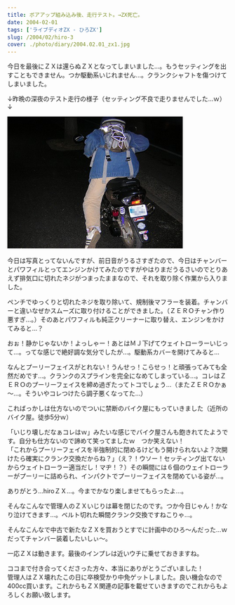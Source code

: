 ```yaml
---
title: ボアアップ組み込み後、走行テスト。→ZX死亡。
date: 2004-02-01
tags: ['ライブディオZX - ひろZX']
slug: /2004/02/hiro-3
cover: ./photo/diary/2004.02.01_zx1.jpg
---
```



<p class="sentence">今日を最後にＺＸは還らぬＺＸとなってしまいました...。もうセッティングを出すこともできません。つか駆動系いじれません...。クランクシャフトを傷つけてしまいました。</p>
<p class="sentence spacing10">↓昨晩の深夜のテスト走行の様子（セッティング不良で走りませんでした...ｗ）↓ </p>
<div class="center spacing"><img class="img-fluid" src="./photo/diary/2004.02.01_zx1.jpg" alt=""></div>
<p class="sentence">今日は写真とってないんですが、前日音がうるさすぎたので、今日はチャンバーとパワフィルとってエンジンかけてみたのですがやはりまだうるさいのでとりあえず排気口に切れたネジがつまったままなので、それを取り除く作業から入りました。</p>
<p class="sentence">ペンチでゆっくりと切れたネジを取り除いて、規制後マフラーを装着。チャンバーと違いなぜかスムーズに取り付けることができました。（ＺＥＲＯチャン作り悪すぎ...。）そのあとパワフィルも純正クリーナーに取り替え、エンジンをかけてみると...？</p>
<p class="sentence">おぉ！静かじゃないか！よっしゃー！あとはＭＪ下げてウェイトローラーいじって...。ってな感じで絶好調な気分でしたが...。駆動系カバーを開けてみると...</p>
<p class="sentence">なんとプーリーフェイスがとれない！うんせっ！こらせっ！と頑張ってみても全然だめです...。クランクのスプラインを完全になめてしまっている...。コレはＺＥＲＯのプーリーフェイスを締め過ぎたってトコでしょう...（またＺＥＲＯかぁ～...。そういやコレつけたら調子悪くなってた...）</p>
<p class="sentence">こればっかしは仕方ないのでついに禁断のバイク屋にもっていきました（近所のバイク屋。徒歩5分ｗ）</p>
<p class="sentence">「いじり壊しだなぁコレはｗ」みたいな感じでバイク屋さんも飽きれてたようです。自分も仕方ないので諦めて笑ってましたｗ　つか笑えない！<br>
「これからプーリーフェイスを半強制的に閉めるけどもう開けられないよ？次開けたら確実にクランク交換だからね？」（え？！ウソー！セッティング出てないからウェイトローラー適当だし！マヂ！？）その瞬間には６個のウェイトローラーがプーリーに詰められ、インパクトでプーリーフェイスを閉めている姿が...。</p>
<p class="sentence">ありがとう...hiroＺＸ...。今までかなり楽しませてもらったよ...。</p>
<p class="sentence">そんなこんなで管理人のＺＸいじりは幕を閉じたのです。つか今日じゃん！かなり泣けてきます...。ベルト切れた瞬間クランク交換ですねこりゃ...。</p>
<p class="sentence">そんなこんなで中古で新たなＺＸを買おうとすでに計画中のひろ～んだった...ｗ<br>だってチャンバー装着したいしぃ～。</p>
<p class="sentence">一応ＺＸは動きます。最後のインプレは近いウチに乗せておきますね。</p>
<p class="sentence">ココまで付き合ってくださった方々、本当にありがとうございました！<br>管理人はＺＸ壊れたこの日に卒検受かり中免ゲットしました。良い機会なので400cc買います。これからもＺＸ関連の記事を載せていきますのでこれからもよろしくお願い致します。</p>
